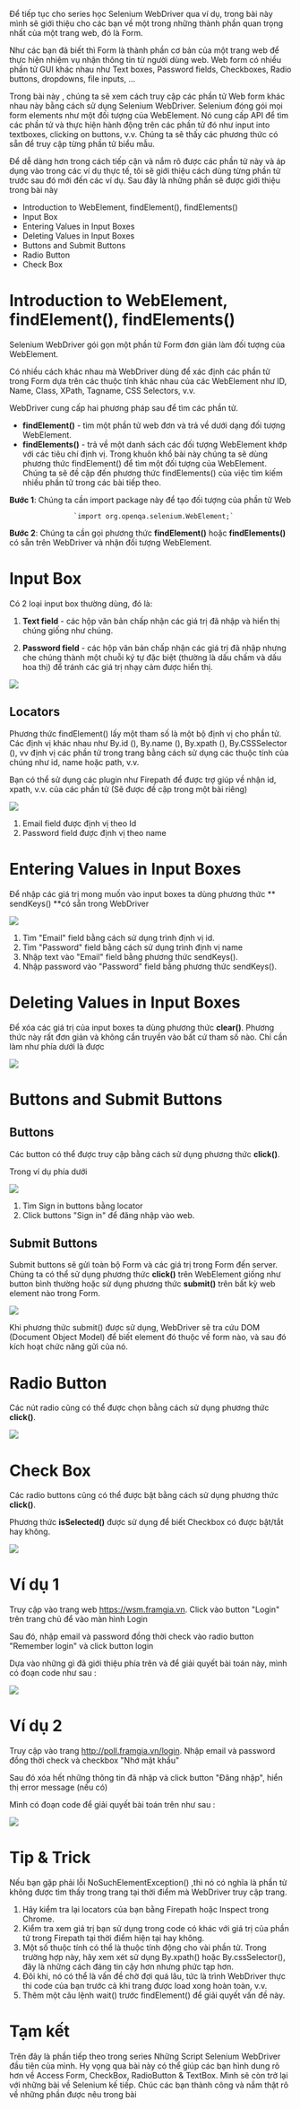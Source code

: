Để tiếp tục cho series học Selenium WebDriver qua ví dụ, trong bài này mình sẽ giới thiệu cho các bạn về một trong những thành phần quan trọng nhất của một trang web, đó là Form.

Như các bạn đã biết thì Form là thành phần cơ bản của một trang web để thực hiện nhiệm vụ nhận thông tin từ người dùng web. Web form có nhiều phần tử GUI khác nhau như Text boxes, Password fields, Checkboxes, Radio buttons, dropdowns, file inputs, ...

Trong bài này , chúng ta sẽ xem cách truy cập các phần tử Web form khác nhau này bằng cách sử dụng Selenium WebDriver. Selenium đóng gói mọi form elements như một đối tượng của WebElement. Nó cung cấp API để tìm các phần tử và thực hiện hành động trên các phần tử đó như input into textboxes, clicking on buttons, v.v. Chúng ta sẽ thấy các phương thức có sẵn để truy cập từng phần tử biểu mẫu.

Để dễ dàng hơn trong cách tiếp cận và nắm rõ được các phần tử này và áp dụng vào trong các ví dụ thực tế, tôi sẽ giới thiệu cách dùng từng phần tử trước sau đó mới đến các ví dụ. Sau đây là những phần sẽ được giới thiệu trong bài này 

* Introduction to WebElement, findElement(), findElements()
* Input Box
* Entering Values in Input Boxes
* Deleting Values in Input Boxes
* Buttons and Submit Buttons
* Radio Button
* Check Box

# Introduction to WebElement, findElement(), findElements()
Selenium WebDriver gói gọn một phần tử Form đơn giản làm đối tượng của WebElement.

Có nhiều cách khác nhau mà WebDriver dùng để xác định các phần tử trong Form dựa trên các thuộc tính khác nhau của các WebElement như ID, Name, Class, XPath, Tagname, CSS Selectors, v.v.

WebDriver cung cấp hai phương pháp sau để tìm các phần tử.

* **findElement()** - tìm một phần tử web đơn và trả về dưới dạng đối tượng WebElement.
* **findElements()** - trả về một danh sách các đối tượng WebElement khớp với các tiêu chí định vị.
Trong khuôn khổ bài này chúng ta sẽ dùng phương thức findElement() để tìm một đối tượng của WebElement. Chúng ta sẽ đề cập đến phương thức findElements() của việc tìm kiếm nhiều phần tử trong các bài tiếp theo.

**Bước 1**: Chúng ta cần import package này để tạo đối tượng của phần tử Web

                    `import org.openqa.selenium.WebElement;`

**Bước 2**: Chúng ta cần gọi phương thức **findElement()** hoặc **findElements()**  có sẵn trên WebDriver và nhận đối tượng WebElement.

# Input Box
Có 2 loại input box thường dùng, đó là:

1. **Text field** - các hộp văn bản chấp nhận các giá trị đã nhập và hiển thị chúng giống như chúng.

2. **Password field** - các hộp văn bản chấp nhận các giá trị đã nhập nhưng che chúng thành một chuỗi ký tự đặc biệt (thường là dấu chấm và dấu hoa thị) để tránh các giá trị nhạy cảm được hiển thị.

![](https://images.viblo.asia/77d7daad-ede8-4487-8b59-23dfb6d4763a.png)

## Locators
Phương thức findElement() lấy một tham số là một bộ định vị cho phần tử. Các định vị khác nhau như By.id (), By.name (), By.xpath (), By.CSSSelector (), vv định vị các phần tử trong trang bằng cách sử dụng các thuộc tính của chúng như id, name hoặc path, v.v.

Bạn có thể sử dụng các plugin như Firepath để được trợ giúp về nhận id, xpath, v.v. của các phần tử (Sẽ được đề cập trong một bài riêng)

![](https://images.viblo.asia/6b73737a-19eb-4dba-a6e4-c8f95747af14.png)

1. Email field được định vị theo Id
2. Password field được định vị theo name

#  Entering Values in Input Boxes
Để nhập các giá trị mong muốn vào input boxes ta dùng phương thức ** sendKeys() **có sẵn trong WebDriver

![](https://images.viblo.asia/d24329c1-88f5-4d94-bd78-b4678aed3379.png)

1. Tìm  "Email" field bằng cách sử dụng trình định vị id.
1. Tìm  "Password" field bằng cách sử dụng trình định vị name
1. Nhập text vào "Email" field bằng phương thức sendKeys().
1. Nhập password vào "Password" field bằng phương thức sendKeys().


# Deleting Values in Input Boxes
Để xóa các giá trị của input boxes ta dùng phương thức **clear()**. Phương thức này rất đơn giản và không cần truyền vào bất cứ tham số nào. Chỉ cần làm như phía dưới là được

![](https://images.viblo.asia/3944dbf0-bd2f-450b-a0d6-24d7a240faf8.png)


# Buttons and Submit Buttons
## Buttons
Các button có thể được truy cập bằng cách sử dụng phương thức **click()**.

Trong ví dụ phía dưới

![](https://images.viblo.asia/14363a1c-2756-4afc-9b61-fa2e21022a58.png)

1. Tìm Sign in buttons bằng locator
1. Click buttons "Sign in" để đăng nhập vào web.

## Submit Buttons
Submit buttons sẽ gửi toàn bộ Form và các giá trị trong Form đến server. Chúng ta có thể sử dụng phương thức **click()** trên WebElement giống như button bình thường hoặc sử dụng phương thức **submit()** trên bất kỳ web element nào trong Form.

![](https://images.viblo.asia/1ddb0c3c-9424-4418-a37e-f46f73c42caf.png)

Khi phương thức submit() được sử dụng, WebDriver sẽ tra cứu DOM (Document Object Model) để biết element đó thuộc về form nào, và sau đó kích hoạt chức năng gửi của nó.


# Radio Button
Các nút radio cũng có thể được chọn bằng cách sử dụng phương thức **click()**.

![](https://images.viblo.asia/7dfebbaa-8227-44a3-83e5-7c5628bb6829.png)

# Check Box

Các radio buttons cũng có thể được bật bằng cách sử dụng phương thức **click()**.

Phương thức **isSelected()** được sử dụng để biết Checkbox có được bật/tắt hay không.

![](https://images.viblo.asia/5a338a87-08df-4782-a3a5-99ad1bf33e99.png)

# Ví dụ 1
Truy cập vào trang web https://wsm.framgia.vn. Click vào button "Login" trên trang chủ để vào màn hình Login

Sau đó, nhập email và password đồng thời check vào radio button "Remember login" và click button login

Dựa vào những gì đã giới thiệu phía trên và để giải quyết bài toán này, mình có đoạn code như sau :

![](https://images.viblo.asia/b1df7ae7-5803-4039-a73d-a45d2841bb99.png)

# Ví dụ 2
Truy cập vào trang http://poll.framgia.vn/login. Nhập email và password đồng thời check và checkbox "Nhớ mật khẩu"

Sau đó xóa hết những thông tin đã nhập và click button "Đăng nhập", hiển thị  error message (nếu có)

Mình có đoạn code để giải quyết bài toán trên như sau :

![](https://images.viblo.asia/87eef7ac-65b9-45f3-ba94-9a468eee2b19.png)

# Tip & Trick
Nếu bạn gặp phải lỗi NoSuchElementException() ,thì nó có nghĩa là phần tử không được tìm thấy trong trang tại thời điểm mà WebDriver truy cập trang.

1. Hãy kiểm tra lại locators của bạn bằng Firepath hoặc Inspect trong Chrome.
1. Kiểm tra xem giá trị bạn  sử dụng trong code có khác với giá trị của phần tử trong Firepath tại thời điểm hiện tại hay không.
1. Một số thuộc tính có thể là thuộc tính động cho vài phần tử. Trong trường hợp này, hãy xem xét sử dụng By.xpath() hoặc By.cssSelector(), đây là những cách đáng tin cậy hơn nhưng phức tạp hơn.
1. Đôi khi, nó có thể là vấn đề chờ đợi quá lâu, tức là trình WebDriver thực thi code của bạn trước cả khi trang được load xong hoàn toàn, v.v.
1. Thêm một câu lệnh wait() trước findElement() để giải quyết vấn đề này.

# Tạm kết
Trên đây là phần tiếp theo trong series Những Script Selenium WebDriver đầu tiên của mình. Hy vọng qua bài này có thể giúp các bạn hình dung rõ hơn về Access Form, CheckBox, RadioButton & TextBox. Mình sẽ còn trở lại với những bài về Selenium kế tiếp. Chúc các bạn thành công và nắm thật rõ về những phần được nêu trong bài